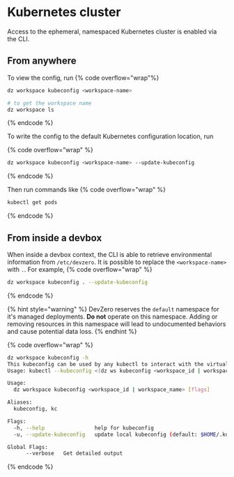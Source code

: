 # Kubernetes cluster

Access to the ephemeral, namespaced Kubernetes cluster is enabled via the CLI. 

## From anywhere 

To view the config, run
{% code overflow="wrap"%}
```bash
dz workspace kubeconfig <workspace-name>

# to get the workspace name
dz workspace ls
```
{% endcode %}

To write the config to the default Kubernetes configuration location, run

{% code overflow="wrap" %}
```bash
dz workspace kubeconfig <workspace-name> --update-kubeconfig
```
{% endcode %}

Then run commands like
{% code overflow="wrap" %}
```bash
kubectl get pods
```
{% endcode %}

## From inside a devbox

When inside a devbox context, the CLI is able to retrieve environmental information from `/etc/devzero`. 
It is possible to replace the `<workspace-name>` with `.`. For example,
{% code overflow="wrap" %}
```bash
dz workspace kubeconfig . --update-kubeconfig
```
{% endcode %}

{% hint style="warning" %}
DevZero reserves the `default` namespace for it's managed deployments. **Do not** operate on this namespace.
Adding or removing resources in this namespace will lead to undocumented behaviors and cause potential data loss.
{% endhint %}

{% code overflow="wrap" %}
```bash
dz workspace kubeconfig -h 
This kubeconfig can be used by any kubectl to interact with the virtual cluster backing a workspace.
Usage: kubectl --kubeconfig <(dz ws kubeconfig <workspace_id | workspace_name>) ...

Usage:
  dz workspace kubeconfig <workspace_id | workspace_name> [flags]

Aliases:
  kubeconfig, kc

Flags:
  -h, --help                help for kubeconfig
  -u, --update-kubeconfig   update local kubeconfig (default: $HOME/.kube/config)

Global Flags:
      --verbose   Get detailed output
```
{% endcode %}
